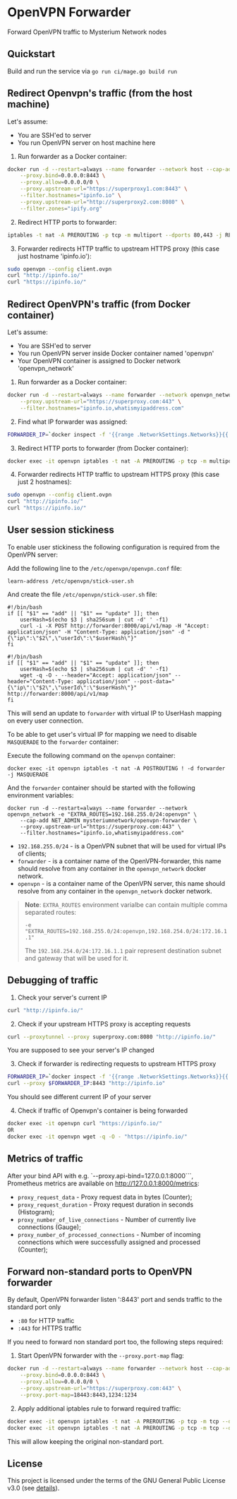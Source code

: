 # OpenVPN Forwarder
Forward OpenVPN traffic to Mysterium Network nodes

## Quickstart
Build and run the service via `go run ci/mage.go build run`

## Redirect Openvpn's traffic (from the host machine)
Let's assume:
- You are SSH'ed to server
- You run OpenVPN server on host machine here

1. Run forwarder as a Docker container:
```bash
docker run -d --restart=always --name forwarder --network host --cap-add NET_ADMIN mysteriumnetwork/openvpn-forwarder \
    --proxy.bind=0.0.0.0:8443 \
    --proxy.allow=0.0.0.0/0 \
    --proxy.upstream-url="https://superproxy1.com:8443" \
    --filter.hostnames="ipinfo.io" \
    --proxy.upstream-url="http://superproxy2.com:8080" \
    --filter.zones="ipify.org"
```

2. Redirect HTTP ports to forwarder:
```bash
iptables -t nat -A PREROUTING -p tcp -m multiport --dports 80,443 -j REDIRECT --to-ports 8443
```

3. Forwarder redirects HTTP traffic to upstream HTTPS proxy (this case just hostname 'ipinfo.io'):
```bash
sudo openvpn --config client.ovpn
curl "http://ipinfo.io/"
curl "https://ipinfo.io/"
```

## Redirect OpenVPN's traffic (from Docker container)
Let's assume:
- You are SSH'ed to server
- You run OpenVPN server inside Docker container named 'openvpn'
- Your OpenVPN container is assigned to Docker network 'openvpn_network'

1. Run forwarder as a Docker container:
```bash
docker run -d --restart=always --name forwarder --network openvpn_network --cap-add NET_ADMIN mysteriumnetwork/openvpn-forwarder \
    --proxy.upstream-url="https://superproxy.com:443" \
    --filter.hostnames="ipinfo.io,whatismyipaddress.com"
```

2. Find what IP forwarder was assigned:
```bash
FORWARDER_IP=`docker inspect -f '{{range .NetworkSettings.Networks}}{{.IPAddress}}{{end}}' forwarder`
```

3. Redirect HTTP ports to forwarder (from Docker container):
```bash
docker exec -it openvpn iptables -t nat -A PREROUTING -p tcp -m multiport --dports 80,443 -j DNAT --to-destination $FORWARDER_IP:8443
```

4. Forwarder redirects HTTP traffic to upstream HTTPS proxy (this case just 2 hostnames):
```bash
sudo openvpn --config client.ovpn
curl "http://ipinfo.io/"
curl "https://ipinfo.io/"
```

## User session stickiness

To enable user stickiness the following configuration is required from the OpenVPN server:

Add the following line to the `/etc/openvpn/openvpn.conf` file:

```
learn-address /etc/openvpn/stick-user.sh
```

And create the file `/etc/openvpn/stick-user.sh` file:

```
#!/bin/bash
if [[ "$1" == "add" || "$1" == "update" ]]; then
	userHash=$(echo $3 | sha256sum | cut -d' ' -f1)
	curl -i -X POST http://forwarder:8000/api/v1/map -H "Accept: application/json" -H "Content-Type: application/json" -d "{\"ip\":\"$2\",\"userId\":\"$userHash\"}"
fi
```

```
#!/bin/bash
if [[ "$1" == "add" || "$1" == "update" ]]; then
    userHash=$(echo $3 | sha256sum | cut -d' ' -f1)
    wget -q -O - --header="Accept: application/json" --header="Content-Type: application/json" --post-data="{\"ip\":\"$2\",\"userId\":\"$userHash\"}" http://forwarder:8000/api/v1/map
fi
```

This will send an update to `forwarder` with virtual IP to UserHash mapping on every user connection.

To be able to get user's virtual IP for mapping we need to disable `MASQUERADE` to the `forwarder` container:

Execute the following command on the `openvpn` container:
```
docker exec -it openvpn iptables -t nat -A POSTROUTING ! -d forwarder -j MASQUERADE
```

And the `forwarder` container should be started with the following environment variables:
```
docker run -d --restart=always --name forwarder --network openvpn_network -e "EXTRA_ROUTES=192.168.255.0/24:openvpn" \
    --cap-add NET_ADMIN mysteriumnetwork/openvpn-forwarder \
    --proxy.upstream-url="https://superproxy.com:443" \
    --filter.hostnames="ipinfo.io,whatismyipaddress.com"
```

* `192.168.255.0/24` - is a OpenVPN subnet that will be used for virtual IPs of clients;
* `forwarder` - is a container name of the OpenVPN-forwarder, this name should resolve from any container in the `openvpn_network` docker network.
* `openvpn` - is a container name of the OpenVPN server, this name should resolve from any container in the `openvpn_network` docker network.

> **Note**: `EXTRA_ROUTES` environment varialbe can contain multiple comma separated routes:
>
> `-e "EXTRA_ROUTES=192.168.255.0/24:openvpn,192.168.254.0/24:172.16.1.1"`
>
> The `192.168.254.0/24:172.16.1.1` pair represent destination subnet and gateway that will be used for it.

## Debugging of traffic
1. Check your server's current IP
```bash
curl "http://ipinfo.io/"
```

2. Check if your upstream HTTPS proxy is accepting requests
```bash
curl --proxytunnel --proxy superproxy.com:8080 "http://ipinfo.io/"
```
You are supposed to see your server's IP changed

3. Check if forwarder is redirecting requests to upstream HTTPS proxy
```bash
FORWARDER_IP=`docker inspect -f '{{range .NetworkSettings.Networks}}{{.IPAddress}}{{end}}' forwarder`
curl --proxy $FORWARDER_IP:8443 "http://ipinfo.io"
```
You should see different current IP of your server

4. Check if traffic of Openvpn's container is being forwarded
```bash
docker exec -it openvpn curl "https://ipinfo.io/"
OR
docker exec -it openvpn wget -q -O - "https://ipinfo.io/"
```

## Metrics of traffic
After your bind API with e.g. `--proxy.api-bind=127.0.0.1:8000```, Prometheus metrics are available on http://127.0.0.1:8000/metrics:
- `proxy_request_data` - Proxy request data in bytes (Counter);
- `proxy_request_duration` - Proxy request duration in seconds (Histogram);
- `proxy_number_of_live_connections` - Number of currently live connections (Gauge);
- `proxy_number_of_processed_connections` - Number of incoming connections which were successfully assigned and processed (Counter);

## Forward non-standard ports to OpenVPN forwarder
By default, OpenVPN forwarder listen ':8443' port and sends traffic to the standard port only
 - `:80` for HTTP traffic
 - `:443` for HTTPS traffic

If you need to forward non standard port too, the following steps required:

1. Start OpenVPN forwarder with the `--proxy.port-map` flag:
```bash
docker run -d --restart=always --name forwarder --network host --cap-add NET_ADMIN mysteriumnetwork/openvpn-forwarder \
    --proxy.bind=0.0.0.0:8443 \
    --proxy.allow=0.0.0.0/0 \
    --proxy.upstream-url="https://superproxy.com:443" \
    --proxy.port-map=18443:8443,1234:1234
```

2. Apply additional iptables rule to forward required traffic:
```bash
docker exec -it openvpn iptables -t nat -A PREROUTING -p tcp -m tcp --dport 8443 -j DNAT --to-destination 127.0.0.1:18443
docker exec -it openvpn iptables -t nat -A PREROUTING -p tcp -m tcp --dport 1234 -j DNAT --to-destination 127.0.0.1:1234
```

This will allow keeping the original non-standard port.

## License

This project is licensed under the terms of the GNU General Public License v3.0 (see [details](./LICENSE)).

